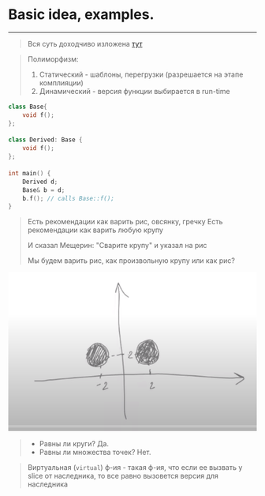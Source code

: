 # Basic idea, examples.
***
> Вся суть доходчиво изложена [тут](https://vk.com/audio-2001231279_68231279)

> Полиморфизм:
> 1. Статический - шаблоны, перегрузки (разрешается на этапе комплияции)
> 2. Динамический - версия функции выбирается в run-time  

```c++
class Base{
    void f();
};

class Derived: Base {
    void f();
};

int main() {
    Derived d;
    Base& b = d;
    b.f(); // calls Base::f();
}
```

> Есть рекомендации как варить рис, овсянку, гречку
> Есть рекомендации как варить любую крупу 
> 
> И сказал Мещерин: "Сварите крупу" и указал на рис
> 
> Мы будем варить рис, как произвольную крупу или как рис?

![img.png](img.png)

> * Равны ли круги? Да. 
> * Равны ли множества точек? Нет.

> Виртуальная (``virtual``) ф-ия - такая ф-ия, что если ее вызвать у slice от наследника, то все равно вызовется версия для наследника